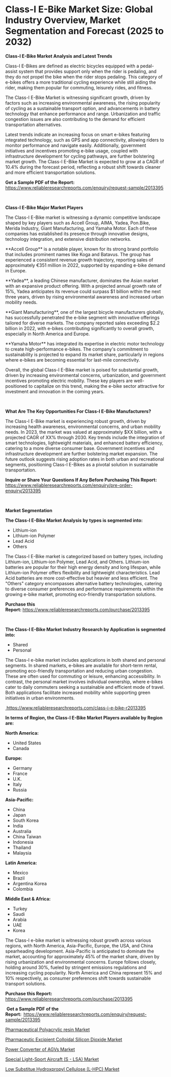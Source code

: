 <p><h1>Class-I E-Bike Market Size: Global Industry Overview, Market Segmentation and Forecast (2025 to 2032)</h1></p><p><strong>Class-I E-Bike Market Analysis and Latest Trends</strong></p>
<p><p>Class-I E-Bikes are defined as electric bicycles equipped with a pedal-assist system that provides support only when the rider is pedaling, and they do not propel the bike when the rider stops pedaling. This category of e-bikes offers a more traditional cycling experience while still aiding the rider, making them popular for commuting, leisurely rides, and fitness.</p><p>The Class-I E-Bike Market is witnessing significant growth, driven by factors such as increasing environmental awareness, the rising popularity of cycling as a sustainable transport option, and advancements in battery technology that enhance performance and range. Urbanization and traffic congestion issues are also contributing to the demand for efficient transportation alternatives. </p><p>Latest trends indicate an increasing focus on smart e-bikes featuring integrated technology, such as GPS and app connectivity, allowing riders to monitor performance and navigate easily. Additionally, government initiatives and incentives promoting e-bike usage, coupled with infrastructure development for cycling pathways, are further bolstering market growth. The Class-I E-Bike Market is expected to grow at a CAGR of 10.4% during the forecast period, reflecting a robust shift towards cleaner and more efficient transportation solutions.</p></p>
<p><strong>Get a Sample PDF of the Report:&nbsp;</strong> <a href="https://www.reliableresearchreports.com/enquiry/request-sample/2013395?utm_campaign=10&utm_medium=2&utm_source=Github&utm_content=ia&utm_term=16012025&utm_id=class-i-e-bike">https://www.reliableresearchreports.com/enquiry/request-sample/2013395</a></p>
<p>&nbsp;</p>
<p><strong>Class-I E-Bike Major Market Players</strong></p>
<p><p>The Class-I E-Bike market is witnessing a dynamic competitive landscape shaped by key players such as Accell Group, AIMA, Yadea, Pon.Bike, Merida Industry, Giant Manufacturing, and Yamaha Motor. Each of these companies has established its presence through innovative designs, technology integration, and extensive distribution networks.</p><p>**Accell Group** is a notable player, known for its strong brand portfolio that includes prominent names like Koga and Batavus. The group has experienced a consistent revenue growth trajectory, reporting sales of approximately €351 million in 2022, supported by expanding e-bike demand in Europe.</p><p>**Yadea**, a leading Chinese manufacturer, dominates the Asian market with an expansive product offering. With a projected annual growth rate of 15%, Yadea anticipates its revenue could surpass $1 billion within the next three years, driven by rising environmental awareness and increased urban mobility needs.</p><p>**Giant Manufacturing**, one of the largest bicycle manufacturers globally, has successfully penetrated the e-bike segment with innovative offerings tailored for diverse markets. The company reported sales exceeding $2.2 billion in 2022, with e-bikes contributing significantly to overall growth, especially in North America and Europe.</p><p>**Yamaha Motor** has integrated its expertise in electric motor technology to create high-performance e-bikes. The company's commitment to sustainability is projected to expand its market share, particularly in regions where e-bikes are becoming essential for last-mile connectivity.</p><p>Overall, the global Class-I E-Bike market is poised for substantial growth, driven by increasing environmental concerns, urbanization, and government incentives promoting electric mobility. These key players are well-positioned to capitalize on this trend, making the e-bike sector attractive for investment and innovation in the coming years.</p></p>
<p>&nbsp;</p>
<p><strong>What Are The Key Opportunities For Class-I E-Bike Manufacturers?</strong></p>
<p><p>The Class-I E-Bike market is experiencing robust growth, driven by increasing health awareness, environmental concerns, and urban mobility needs. In 2023, the market was valued at approximately $XX billion, with a projected CAGR of XX% through 2030. Key trends include the integration of smart technologies, lightweight materials, and enhanced battery efficiency, catering to a more diverse consumer base. Government incentives and infrastructure development are further bolstering market expansion. The future outlook suggests rising adoption rates in both urban and recreational segments, positioning Class-I E-Bikes as a pivotal solution in sustainable transportation.</p></p>
<p><strong>Inquire or Share Your Questions If Any Before Purchasing This Report:</strong> <a href="https://www.reliableresearchreports.com/enquiry/pre-order-enquiry/2013395?utm_campaign=10&utm_medium=2&utm_source=Github&utm_content=ia&utm_term=16012025&utm_id=class-i-e-bike">https://www.reliableresearchreports.com/enquiry/pre-order-enquiry/2013395</a></p>
<p>&nbsp;</p>
<p><strong>Market Segmentation</strong></p>
<p><strong>The Class-I E-Bike Market Analysis by types is segmented into:</strong></p>
<p><ul><li>Lithium-ion</li><li>Lithium-ion Polymer</li><li>Lead Acid</li><li>Others</li></ul></p>
<p><p>The Class-I E-Bike market is categorized based on battery types, including Lithium-ion, Lithium-ion Polymer, Lead Acid, and Others. Lithium-ion batteries are popular for their high energy density and long lifespan, while Lithium-ion Polymer offers flexibility and lightweight characteristics. Lead Acid batteries are more cost-effective but heavier and less efficient. The "Others" category encompasses alternative battery technologies, catering to diverse consumer preferences and performance requirements within the growing e-bike market, promoting eco-friendly transportation solutions.</p></p>
<p><strong>Purchase this Report:&nbsp;</strong><a href="https://www.reliableresearchreports.com/purchase/2013395?utm_campaign=10&utm_medium=2&utm_source=Github&utm_content=ia&utm_term=16012025&utm_id=class-i-e-bike">https://www.reliableresearchreports.com/purchase/2013395</a></p>
<p>&nbsp;</p>
<p><strong>The Class-I E-Bike Market Industry Research by Application is segmented into:</strong></p>
<p><ul><li>Shared</li><li>Personal</li></ul></p>
<p><p>The Class-I e-bike market includes applications in both shared and personal segments. In shared markets, e-bikes are available for short-term rental, promoting eco-friendly transportation and reducing urban congestion. These are often used for commuting or leisure, enhancing accessibility. In contrast, the personal market involves individual ownership, where e-bikes cater to daily commuters seeking a sustainable and efficient mode of travel. Both applications facilitate increased mobility while supporting green initiatives in urban environments.</p></p>
<p><a href="https://www.reliableresearchreports.com/class-i-e-bike-r2013395?utm_campaign=10&utm_medium=2&utm_source=Github&utm_content=ia&utm_term=16012025&utm_id=class-i-e-bike">&nbsp;https://www.reliableresearchreports.com/class-i-e-bike-r2013395</a></p>
<p><strong>In terms of Region, the Class-I E-Bike Market Players available by Region are:</strong></p>
<p>
    <p> <strong> North America: </strong>
        <ul>
            <li>United States</li>
            <li>Canada</li>
        </ul>
        </p> 
    <p> <strong> Europe: </strong>
        <ul>
            <li>Germany</li>
            <li>France</li>
            <li>U.K.</li>
            <li>Italy</li>
            <li>Russia</li>
        </ul>
        </p> 
    <p> <strong> Asia-Pacific: </strong>
        <ul>
            <li>China</li>
            <li>Japan</li>
            <li>South Korea</li>
            <li>India</li>
            <li>Australia</li>
            <li>China Taiwan</li>
            <li>Indonesia</li>
            <li>Thailand</li>
            <li>Malaysia</li>
        </ul>
        </p> 
    <p> <strong> Latin America: </strong>
        <ul>
            <li>Mexico</li>
            <li>Brazil</li>
            <li>Argentina Korea</li>
            <li>Colombia</li>
        </ul>
        </p> 
    <p> <strong> Middle East & Africa: </strong>
        <ul>
            <li>Turkey</li>
            <li>Saudi</li>
            <li>Arabia</li>
            <li>UAE</li>
            <li>Korea</li>
        </ul>
    </p>
    </p>
<p><p>The Class-I e-bike market is witnessing robust growth across various regions, with North America, Asia-Pacific, Europe, the USA, and China spearheading development. Asia-Pacific is anticipated to dominate the market, accounting for approximately 45% of the market share, driven by rising urbanization and environmental concerns. Europe follows closely, holding around 30%, fueled by stringent emissions regulations and increasing cycling popularity. North America and China represent 15% and 10% respectively, as consumer preferences shift towards sustainable transport solutions.</p></p>
<p><strong>Purchase this Report: </strong><a href="https://www.reliableresearchreports.com/purchase/2013395?utm_campaign=10&utm_medium=2&utm_source=Github&utm_content=ia&utm_term=16012025&utm_id=class-i-e-bike">https://www.reliableresearchreports.com/purchase/2013395</a></p>
<p>&nbsp;<strong>Get a Sample PDF of the Report:&nbsp;&nbsp;</strong><a href="https://www.reliableresearchreports.com/enquiry/request-sample/2013395?utm_campaign=10&utm_medium=2&utm_source=Github&utm_content=ia&utm_term=16012025&utm_id=class-i-e-bike">https://www.reliableresearchreports.com/enquiry/request-sample/2013395</a></p>
<p><strong></strong></p>
<p><p><a href="https://github.com/millionkaryn68/Market-Research-Report-List-1/blob/main/pharmaceutical-polyacrylic-resin-market.md?utm_campaign=10&utm_medium=2&utm_source=Github&utm_content=ia&utm_term=16012025&utm_id=class-i-e-bike">Pharmaceutical Polyacrylic resin Market</a></p><p><a href="https://github.com/ygfu6u/Market-Research-Report-List-1/blob/main/pharmaceutic-excipient-colloidal-silicon-dioxide-market.md?utm_campaign=10&utm_medium=2&utm_source=Github&utm_content=ia&utm_term=16012025&utm_id=class-i-e-bike">Pharmaceutic Excipient Colloidal Silicon Dioxide Market</a></p><p><a href="https://github.com/mahnoor2003/Market-Research-Report-List-6/blob/main/power-converter-of-agvs-market.md?utm_campaign=10&utm_medium=2&utm_source=Github&utm_content=ia&utm_term=16012025&utm_id=class-i-e-bike">Power Converter of AGVs Market</a></p><p><a href="https://github.com/leopardmicheal7019/Market-Research-Report-List-1/blob/main/special-light-sport-aircraft-s-lsa-market.md?utm_campaign=10&utm_medium=2&utm_source=Github&utm_content=ia&utm_term=16012025&utm_id=class-i-e-bike">Special Light-Sport Aircraft (S - LSA) Market</a></p><p><a href="https://github.com/JubayerMia832/Market-Research-Report-List-1/blob/main/low-substitue-hydroxpropyl-cellulose-l-hpc-market.md?utm_campaign=10&utm_medium=2&utm_source=Github&utm_content=ia&utm_term=16012025&utm_id=class-i-e-bike">Low Substitue Hydroxpropyl Cellulose (L-HPC) Market</a></p></p>